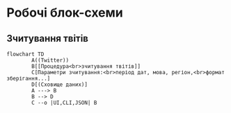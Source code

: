 # Робочі блок-схеми

## Зчитування твітів


```mermaid
flowchart TD
        A((Twitter))
        B[[Процедура<br>зчитування твітів]]
        C[Параметри зчитування:<br>період дат, мова, регіон,<br>формат зберігання...]
        D[(Сховище даних)]
        A ---> B
        B --> D
        C --o |UI,CLI,JSON| B
```

